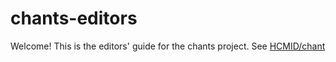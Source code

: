 # chants-editors

Welcome!  This is the editors' guide for the chants project.  See [HCMID/chant](https://github.com/hcmid/chant)

